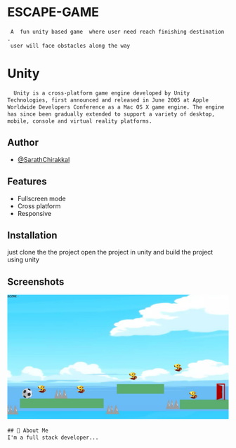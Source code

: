 # ESCAPE-GAME

     A  fun unity based game  where user need reach finishing destination . 
     user will face obstacles along the way

# Unity
      Unity is a cross-platform game engine developed by Unity Technologies, first announced and released in June 2005 at Apple Worldwide Developers Conference as a Mac OS X game engine. The engine has since been gradually extended to support a variety of desktop, mobile, console and virtual reality platforms.
## Author

- [@SarathChirakkal](https://github.com/SarathChirakkal/)

## Features
- Fullscreen mode
- Cross platform
- Responsive

## Installation

just clone the the project
open the project in unity and build the project using unity
    
 ## Screenshots

![Game play](./game%20play.jpeg)


```
## 🚀 About Me
I'm a full stack developer...


